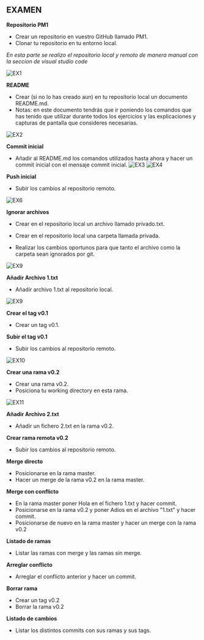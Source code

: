 ## EXAMEN 

**Repositorio PM1**

* Crear un repositorio en vuestro GitHub llamado PM1. 
* Clonar tu repositorio en tu entorno local. 

*En esta parte se realizo el repositorio local y remoto de manera manual con la seccion de visual studio code*



![EX1](https://user-images.githubusercontent.com/70531734/191497646-74115623-0127-4729-888f-ef3eeb79c07f.PNG)

**README**

* Crear (si no lo has creado aun) en tu repositorio local un documento README.md. 
* Notas: en este documento tendrás que ir poniendo los comandos que has tenido que utilizar durante todos    los ejercicios y las explicaciones y capturas de pantalla que consideres necesarias.

![EX2](https://user-images.githubusercontent.com/70531734/191498651-28fb2ac5-8400-4b49-921a-0799885b0bce.PNG)


**Commit inicial** 

* Añadir al README.md los comandos utilizados hasta ahora y hacer un commit inicial con el mensaje commit inicial. 
![EX3](https://user-images.githubusercontent.com/70531734/191498810-2a9634b9-6c39-401b-a5cc-b750fa3e1960.PNG)
![EX4](https://user-images.githubusercontent.com/70531734/191498828-0b7cf9b3-8f8d-4d41-b441-f8de04729e9f.PNG)

**Push inicial**

* Subir los cambios al repositorio remoto. 

![EX6](https://user-images.githubusercontent.com/70531734/191498867-6764d55e-2088-43e5-8876-5bba183b1e84.PNG)

**Ignorar archivos**

* Crear en el repositorio local un archivo llamado privado.txt. 
 
* Crear en el repositorio local una carpeta llamada privada. 
 
* Realizar los cambios oportunos para que tanto el archivo como la carpeta sean ignorados por git. 

![EX9](https://user-images.githubusercontent.com/70531734/191499467-6795a911-7048-4db9-bca2-fa203e1d5e1e.PNG)


**Añadir Archivo 1.txt**

* Añadir archivo 1.txt al repositorio local. 

![EX9](https://user-images.githubusercontent.com/70531734/191499467-6795a911-7048-4db9-bca2-fa203e1d5e1e.PNG)

**Crear el tag v0.1**

* Crear un tag v0.1. 
 
**Subir el tag v0.1**

* Subir los cambios al repositorio remoto. 

![EX10](https://user-images.githubusercontent.com/70531734/191499681-dc136075-27db-4ebf-bd4f-f321a1a8d562.PNG)

**Crear una rama v0.2** 

* Crear una rama v0.2. 
* Posiciona tu working directory en esta rama. 

![EX11](https://user-images.githubusercontent.com/70531734/191499833-a0b44068-9d26-4dd7-b311-a4a845486871.PNG)
 

**Añadir Archivo 2.txt** 

* Añadir un fichero 2.txt en la rama v0.2. 
 
**Crear rama remota v0.2** 

* Subir los cambios al repositorio remoto. 

**Merge directo** 

* Posicionarse en la rama master. 
* Hacer un merge de la rama v0.2 en la rama master. 

**Merge con conflicto** 

* En la rama master poner Hola en el fichero 1.txt y hacer commit. 
* Posicionarse en la rama v0.2 y poner Adios en el archivo "1.txt" y hacer commit. 
* Posicionarse de nuevo en la rama master y hacer un merge con la rama v0.2 

**Listado de ramas** 

* Listar las ramas con merge y las ramas sin merge. 
 
**Arreglar conflicto** 

* Arreglar el conflicto anterior y hacer un commit. 
 
**Borrar rama** 

* Crear un tag v0.2 
* Borrar la rama v0.2 
 
**Listado de cambios** 

* Listar los distintos commits con sus ramas y sus tags. 



